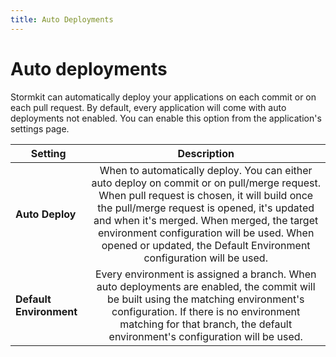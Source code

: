 ```yaml
---
title: Auto Deployments
---
```


# Auto deployments

<section>

Stormkit can automatically deploy your applications on each commit or on each pull request. By default, every application will come with auto deployments not enabled. You can enable this option from the application's settings page.

</section>

| Setting                 |                                                                                                                                                                          Description                                                                                                                                                                          |
| ----------------------- | :-----------------------------------------------------------------------------------------------------------------------------------------------------------------------------------------------------------------------------------------------------------------------------------------------------------------------------------------------------------: |
| **Auto Deploy**         | When to automatically deploy. You can either auto deploy on commit or on pull/merge request. When pull request is chosen, it will build once the pull/merge request is opened, it's updated and when it's merged. When merged, the target environment configuration will be used. When opened or updated, the Default Environment configuration will be used. |
| **Default Environment** |                                                Every environment is assigned a branch. When auto deployments are enabled, the commit will be built using the matching environment's configuration. If there is no environment matching for that branch, the default environment's configuration will be used.                                                 |
